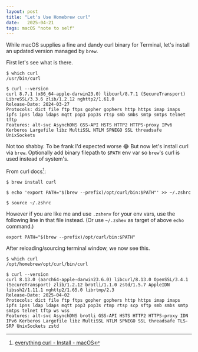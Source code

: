 ```yaml
---
layout: post
title: "Let's Use Homebrew curl"
date:   2025-04-21
tags: macOS "note to self"
--- 
```

While macOS supplies a fine and dandy curl binary for Terminal, let's install an updated version managed by `brew`.

First let's see what is there.

```
$ which curl                                                                        
/usr/bin/curl

$ curl --version                                                                           
curl 8.7.1 (x86_64-apple-darwin23.0) libcurl/8.7.1 (SecureTransport) LibreSSL/3.3.6 zlib/1.2.12 nghttp2/1.61.0
Release-Date: 2024-03-27
Protocols: dict file ftp ftps gopher gophers http https imap imaps ipfs ipns ldap ldaps mqtt pop3 pop3s rtsp smb smbs smtp smtps telnet tftp
Features: alt-svc AsynchDNS GSS-API HSTS HTTP2 HTTPS-proxy IPv6 Kerberos Largefile libz MultiSSL NTLM SPNEGO SSL threadsafe UnixSockets
```

Not too shabby. To be frank I'd expected worse 😂 But now let's install curl via `brew`. Optionally add binary filepath to `$PATH` env var so `brew`'s curl is used instead of system's.

From curl docs[^fn-1]: 
```
$ brew install curl

$ echo 'export PATH="$(brew --prefix)/opt/curl/bin:$PATH"' >> ~/.zshrc

$ source ~/.zshrc
```
However if you are like me and use `.zshenv` for your env vars, use the following line in that file instead. (Or use `~/.zshev` as target of above `echo` command.)
```
export PATH="$(brew --prefix)/opt/curl/bin:$PATH"
```
After reloading/sourcing terminal window, we now see this.
```
$ which curl                                                                 
/opt/homebrew/opt/curl/bin/curl

$ curl --version    
curl 8.13.0 (aarch64-apple-darwin23.6.0) libcurl/8.13.0 OpenSSL/3.4.1 (SecureTransport) zlib/1.2.12 brotli/1.1.0 zstd/1.5.7 AppleIDN libssh2/1.11.1 nghttp2/1.65.0 librtmp/2.3
Release-Date: 2025-04-02
Protocols: dict file ftp ftps gopher gophers http https imap imaps ipfs ipns ldap ldaps mqtt pop3 pop3s rtmp rtsp scp sftp smb smbs smtp smtps telnet tftp ws wss
Features: alt-svc AsynchDNS brotli GSS-API HSTS HTTP2 HTTPS-proxy IDN IPv6 Kerberos Largefile libz MultiSSL NTLM SPNEGO SSL threadsafe TLS-SRP UnixSockets zstd
```
[^fn-1]: [everything curl - Install - macOS](https://everything.curl.dev/install/macos.html)